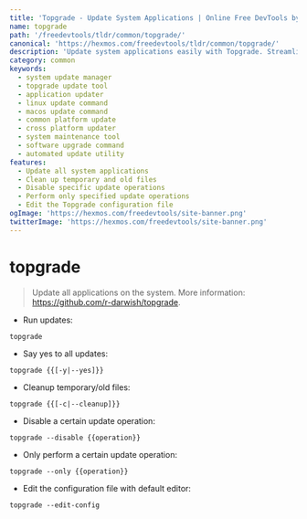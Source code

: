 ```yaml
---
title: 'Topgrade - Update System Applications | Online Free DevTools by Hexmos'
name: topgrade
path: '/freedevtools/tldr/common/topgrade/'
canonical: 'https://hexmos.com/freedevtools/tldr/common/topgrade/'
description: 'Update system applications easily with Topgrade. Streamline software updates and system maintenance across multiple platforms. Free online tool, no registration required.'
category: common
keywords:
  - system update manager
  - topgrade update tool
  - application updater
  - linux update command
  - macos update command
  - common platform update
  - cross platform updater
  - system maintenance tool
  - software upgrade command
  - automated update utility
features:
  - Update all system applications
  - Clean up temporary and old files
  - Disable specific update operations
  - Perform only specified update operations
  - Edit the Topgrade configuration file
ogImage: 'https://hexmos.com/freedevtools/site-banner.png'
twitterImage: 'https://hexmos.com/freedevtools/site-banner.png'
---
```


# topgrade

> Update all applications on the system.
> More information: <https://github.com/r-darwish/topgrade>.

- Run updates:

`topgrade`

- Say yes to all updates:

`topgrade {{[-y|--yes]}}`

- Cleanup temporary/old files:

`topgrade {{[-c|--cleanup]}}`

- Disable a certain update operation:

`topgrade --disable {{operation}}`

- Only perform a certain update operation:

`topgrade --only {{operation}}`

- Edit the configuration file with default editor:

`topgrade --edit-config`
